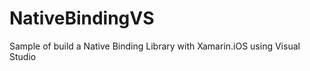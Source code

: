 NativeBindingVS
===============

Sample of build a Native Binding Library with Xamarin.iOS using Visual Studio